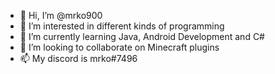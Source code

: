 - 👋 Hi, I’m @mrko900
- 👀 I’m interested in different kinds of programming
- 🌱 I’m currently learning Java, Android Development and C#
- 💞️ I’m looking to collaborate on Minecraft plugins
- 📫 My discord is mrko#7496

<!---
mrko900/mrko900 is a ✨ special ✨ repository because its `README.md` (this file) appears on your GitHub profile.
You can click the Preview link to take a look at your changes.
--->
